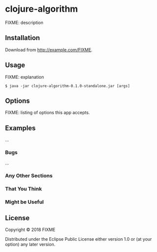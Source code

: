 # clojure-algorithm

FIXME: description

## Installation

Download from http://example.com/FIXME.

## Usage

FIXME: explanation

    $ java -jar clojure-algorithm-0.1.0-standalone.jar [args]

## Options

FIXME: listing of options this app accepts.

## Examples

...

### Bugs

...

### Any Other Sections
### That You Think
### Might be Useful

## License

Copyright © 2018 FIXME

Distributed under the Eclipse Public License either version 1.0 or (at
your option) any later version.
